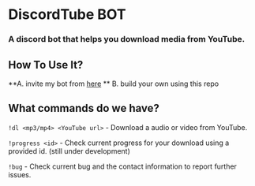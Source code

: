 # DiscordTube BOT 
### A discord bot that helps you download media from YouTube.

## How To Use It?
**A. invite my bot from [here](https://discord.com/oauth2/authorize?client_id=1254483192493244416&permissions=2048&integration_type=0&scope=bot) **
B. build your own using this repo 

## What commands do we have?
`!dl <mp3/mp4> <YouTube url>` - Download a audio or video from YouTube.

`!progress <id>` - Check current progress for your download using a provided id. (still under development)

`!bug` - Check current bug and the contact information to report further issues.
